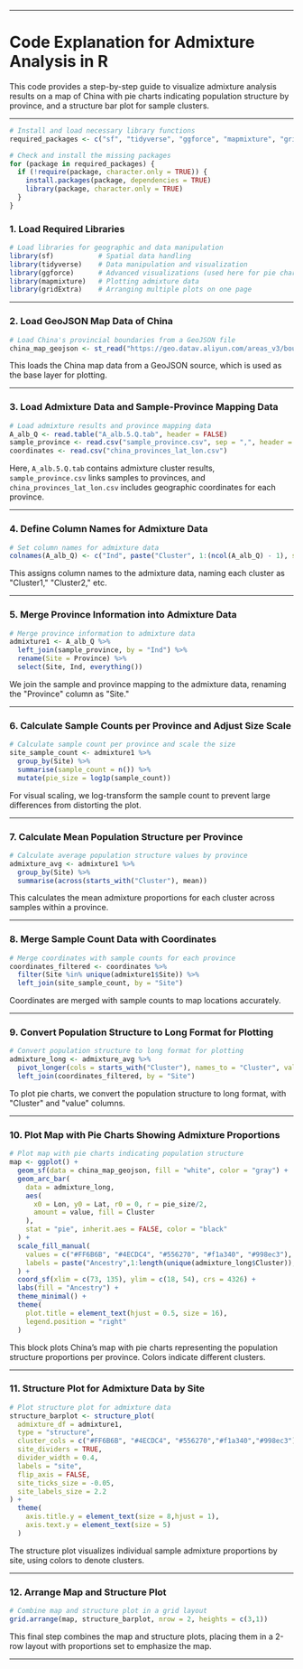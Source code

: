 
---

# Code Explanation for Admixture Analysis in R

This code provides a step-by-step guide to visualize admixture analysis results on a map of China with pie charts indicating population structure by province, and a structure bar plot for sample clusters.

---

```r
# Install and load necessary library functions
required_packages <- c("sf", "tidyverse", "ggforce", "mapmixture", "gridExtra")

# Check and install the missing packages
for (package in required_packages) {
  if (!require(package, character.only = TRUE)) {
    install.packages(package, dependencies = TRUE)
    library(package, character.only = TRUE)
  }
}
```

### 1. Load Required Libraries

```r
# Load libraries for geographic and data manipulation
library(sf)           # Spatial data handling
library(tidyverse)    # Data manipulation and visualization
library(ggforce)      # Advanced visualizations (used here for pie charts)
library(mapmixture)   # Plotting admixture data
library(gridExtra)    # Arranging multiple plots on one page
```

---

### 2. Load GeoJSON Map Data of China

```r
# Load China's provincial boundaries from a GeoJSON file
china_map_geojson <- st_read("https://geo.datav.aliyun.com/areas_v3/bound/100000_full.json")
```

This loads the China map data from a GeoJSON source, which is used as the base layer for plotting.

---

### 3. Load Admixture Data and Sample-Province Mapping Data

```r
# Load admixture results and province mapping data
A_alb_Q <- read.table("A_alb.5.Q.tab", header = FALSE)
sample_province <- read.csv("sample_province.csv", sep = ",", header = TRUE)
coordinates <- read.csv("china_provinces_lat_lon.csv")
```

Here, `A_alb.5.Q.tab` contains admixture cluster results, `sample_province.csv` links samples to provinces, and `china_provinces_lat_lon.csv` includes geographic coordinates for each province.

---

### 4. Define Column Names for Admixture Data

```r
# Set column names for admixture data
colnames(A_alb_Q) <- c("Ind", paste("Cluster", 1:(ncol(A_alb_Q) - 1), sep = ""))
```

This assigns column names to the admixture data, naming each cluster as "Cluster1," "Cluster2," etc.

---

### 5. Merge Province Information into Admixture Data

```r
# Merge province information to admixture data
admixture1 <- A_alb_Q %>%
  left_join(sample_province, by = "Ind") %>%
  rename(Site = Province) %>%
  select(Site, Ind, everything())
```

We join the sample and province mapping to the admixture data, renaming the "Province" column as "Site."

---

### 6. Calculate Sample Counts per Province and Adjust Size Scale

```r
# Calculate sample count per province and scale the size
site_sample_count <- admixture1 %>%
  group_by(Site) %>%
  summarise(sample_count = n()) %>%
  mutate(pie_size = log1p(sample_count))
```

For visual scaling, we log-transform the sample count to prevent large differences from distorting the plot.

---

### 7. Calculate Mean Population Structure per Province

```r
# Calculate average population structure values by province
admixture_avg <- admixture1 %>%
  group_by(Site) %>%
  summarise(across(starts_with("Cluster"), mean))
```

This calculates the mean admixture proportions for each cluster across samples within a province.

---

### 8. Merge Sample Count Data with Coordinates

```r
# Merge coordinates with sample counts for each province
coordinates_filtered <- coordinates %>%
  filter(Site %in% unique(admixture1$Site)) %>%
  left_join(site_sample_count, by = "Site")
```

Coordinates are merged with sample counts to map locations accurately.

---

### 9. Convert Population Structure to Long Format for Plotting

```r
# Convert population structure to long format for plotting
admixture_long <- admixture_avg %>%
  pivot_longer(cols = starts_with("Cluster"), names_to = "Cluster", values_to = "value") %>%
  left_join(coordinates_filtered, by = "Site")
```

To plot pie charts, we convert the population structure to long format, with "Cluster" and "value" columns.

---

### 10. Plot Map with Pie Charts Showing Admixture Proportions

```r
# Plot map with pie charts indicating population structure
map <- ggplot() +
  geom_sf(data = china_map_geojson, fill = "white", color = "gray") +  # Map of China
  geom_arc_bar(
    data = admixture_long,
    aes(
      x0 = Lon, y0 = Lat, r0 = 0, r = pie_size/2,
      amount = value, fill = Cluster
    ),
    stat = "pie", inherit.aes = FALSE, color = "black"
  ) +
  scale_fill_manual(
    values = c("#FF6B6B", "#4ECDC4", "#556270", "#f1a340", "#998ec3"),
    labels = paste("Ancestry",1:length(unique(admixture_long$Cluster)),sep = "")
  ) +
  coord_sf(xlim = c(73, 135), ylim = c(18, 54), crs = 4326) +
  labs(fill = "Ancestry") +
  theme_minimal() +
  theme(
    plot.title = element_text(hjust = 0.5, size = 16),
    legend.position = "right"
  )
```

This block plots China’s map with pie charts representing the population structure proportions per province. Colors indicate different clusters.

---

### 11. Structure Plot for Admixture Data by Site

```r
# Plot structure plot for admixture data
structure_barplot <- structure_plot(
  admixture_df = admixture1,
  type = "structure",
  cluster_cols = c("#FF6B6B", "#4ECDC4", "#556270","#f1a340","#998ec3"),
  site_dividers = TRUE,
  divider_width = 0.4,
  labels = "site",
  flip_axis = FALSE,
  site_ticks_size = -0.05,
  site_labels_size = 2.2
) +
  theme(
    axis.title.y = element_text(size = 8,hjust = 1),
    axis.text.y = element_text(size = 5)
  )
```

The structure plot visualizes individual sample admixture proportions by site, using colors to denote clusters.

---

### 12. Arrange Map and Structure Plot

```r
# Combine map and structure plot in a grid layout
grid.arrange(map, structure_barplot, nrow = 2, heights = c(3,1))
```

This final step combines the map and structure plots, placing them in a 2-row layout with proportions set to emphasize the map.

--- 
